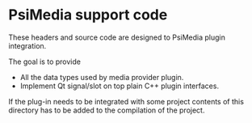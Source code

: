 # PsiMedia support code

These headers and source code are designed to PsiMedia plugin integration.

The goal is to provide

* All the data types used by media provider plugin.
* Implement Qt signal/slot on top plain C++ plugin interfaces.

If the plug-in needs to be integrated with some project contents of this directory has to be added to the compilation of the project.

